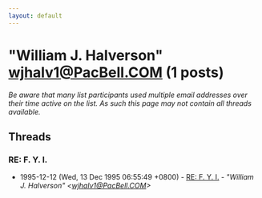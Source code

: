 ```yaml
---
layout: default
---
```


# "William J. Halverson" <wjhalv1@PacBell.COM> (1 posts)

_Be aware that many list participants used multiple email addresses over their time active on the list. As such this page may not contain all threads available._

## Threads

### RE: F. Y. I.
+ 1995-12-12 (Wed, 13 Dec 1995 06:55:49 +0800) - [RE: F. Y. I.](/archive/1995/12/e19fe7e3dc8ac72520111c921c61e8b9d91b5a1a7886eb3e2dc82b1d2ed3910b) - _"William J. Halverson" \<wjhalv1@PacBell.COM\>_

